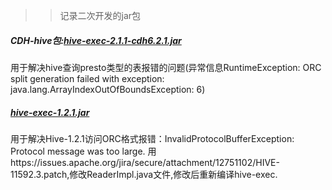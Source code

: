 >> 记录二次开发的jar包
##### CDH-hive包:[hive-exec-2.1.1-cdh6.2.1.jar](https://github.com/V-I-C-T-O-R/ToolList/blob/master/jars/hive-exec-2.1.1-cdh6.2.1.jar)  
用于解决hive查询presto类型的表报错的问题(异常信息RuntimeException: ORC split generation failed with exception: java.lang.ArrayIndexOutOfBoundsException: 6)

##### [hive-exec-1.2.1.jar](https://github.com/V-I-C-T-O-R/ToolList/blob/master/jars/hive-exec-1.2.1.jar)  
用于解决Hive-1.2.1访问ORC格式报错：InvalidProtocolBufferException: Protocol message was too large. 用https://issues.apache.org/jira/secure/attachment/12751102/HIVE-11592.3.patch,修改ReaderImpl.java文件,修改后重新编译hive-exec.
